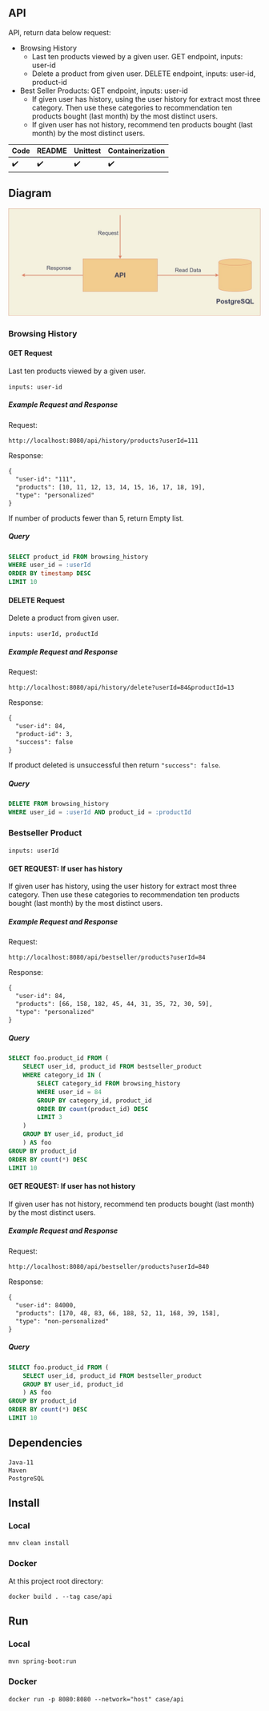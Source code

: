 ## API

API, return data below request:

* Browsing History
  * Last ten products viewed by a given user. GET endpoint, inputs: user-id
  * Delete a product from given user. DELETE endpoint, inputs: user-id, product-id
* Best Seller Products: GET endpoint, inputs: user-id
  * If given user has history, using the user history for extract most three category. Then use these categories to recommendation ten products bought (last month) by the most distinct users.
  * If given user has not history, recommend ten products bought (last month) by the most distinct users.


Code | README | Unittest | Containerization
---- | ------ | -------- | ----------------
:heavy_check_mark: | :heavy_check_mark: | :heavy_check_mark: | :heavy_check_mark:

## Diagram

![diagram](images/diagram.jpg)

### Browsing History

#### GET Request

Last ten products viewed by a given user.

`inputs: user-id`

##### Example Request and Response

Request:

    http://localhost:8080/api/history/products?userId=111

Response:

    {
      "user-id": "111",
      "products": [10, 11, 12, 13, 14, 15, 16, 17, 18, 19],
      "type": "personalized"
    }

 If number of products fewer than 5, return Empty list. 

##### Query

```sql
SELECT product_id FROM browsing_history
WHERE user_id = :userId
ORDER BY timestamp DESC
LIMIT 10
```

#### DELETE Request

Delete a product from given user.

`inputs: userId, productId`

##### Example Request and Response

Request:

    http://localhost:8080/api/history/delete?userId=84&productId=13

Response:
    
    {
      "user-id": 84,
      "product-id": 3,
      "success": false
    }

If product deleted is unsuccessful then return `"success": false`.

##### Query

```sql
DELETE FROM browsing_history
WHERE user_id = :userId AND product_id = :productId
```

### Bestseller Product

`inputs: userId`

#### GET REQUEST: If user has history

If given user has history, using the user history for extract most three category. Then use these categories to recommendation ten products bought (last month) by the most distinct users.

##### Example Request and Response

Request:
  
    http://localhost:8080/api/bestseller/products?userId=84

Response:

    {
      "user-id": 84,
      "products": [66, 158, 182, 45, 44, 31, 35, 72, 30, 59],
      "type": "personalized"
    }

##### Query

```sql
SELECT foo.product_id FROM (
    SELECT user_id, product_id FROM bestseller_product
    WHERE category_id IN (
        SELECT category_id FROM browsing_history
        WHERE user_id = 84
        GROUP BY category_id, product_id
        ORDER BY count(product_id) DESC
        LIMIT 3
    )
    GROUP BY user_id, product_id
    ) AS foo
GROUP BY product_id
ORDER BY count(*) DESC
LIMIT 10
```

#### GET REQUEST: If user has not history

If given user has not history, recommend ten products bought (last month) by the most distinct users.

##### Example Request and Response

Request:

    http://localhost:8080/api/bestseller/products?userId=840

Response:

    {
      "user-id": 84000,
      "products": [170, 48, 83, 66, 188, 52, 11, 168, 39, 158],
      "type": "non-personalized"
    }

##### Query

```sql
SELECT foo.product_id FROM (
    SELECT user_id, product_id FROM bestseller_product
    GROUP BY user_id, product_id
    ) AS foo
GROUP BY product_id
ORDER BY count(*) DESC
LIMIT 10
```

## Dependencies

    Java-11
    Maven
    PostgreSQL

## Install

### Local

    mnv clean install

### Docker

At this project root directory:

    docker build . --tag case/api

## Run

### Local

    mvn spring-boot:run

### Docker

    docker run -p 8080:8080 --network="host" case/api
